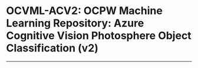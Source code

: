 # OCVML-ACV2: OCPW Machine Learning Repository: Azure Cognitive Vision Photosphere Object Classification (v2)
---


